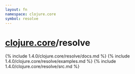 ```yaml
---
layout: fn
namespace: clojure.core
symbol: resolve
---
```


# [clojure.core](../)/resolve

{% include 1.4.0/clojure.core/resolve/docs.md %}
{% include 1.4.0/clojure.core/resolve/examples.md %}
{% include 1.4.0/clojure.core/resolve/src.md %}

